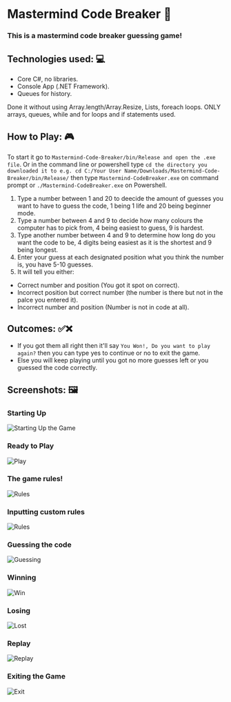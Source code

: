 # Mastermind Code Breaker 🔢

### This is a mastermind code breaker guessing game!

## Technologies used: 💻

* Core C#, no libraries.  
* Console App (.NET Framework).
* Queues for history.

Done it without using Array.length/Array.Resize, Lists, foreach loops. 
ONLY arrays, queues, while and for loops and if statements used.

## How to Play: 🎮

To start it go to `Mastermind-Code-Breaker/bin/Release and open the .exe file`.
Or in the command line or powershell type `cd the directory you downloaded it to e.g. cd C:/Your User Name/Downloads/Mastermind-Code-Breaker/bin/Release/` then type `Mastermind-CodeBreaker.exe` on command prompt or `./Mastermind-CodeBreaker.exe` on Powershell.

1. Type a number between 1 and 20 to deecide the amount of guesses you want to have to guess the code, 1 being 1 life and 20 being beginner mode.
2. Type a number between 4 and 9 to decide how many colours the computer has to pick from, 4 being easiest to guess, 9 is hardest.
3. Type another number between 4 and 9 to determine how long do you want the code to be, 4 digits being easiest as it is the shortest and 9 being longest.
4. Enter your guess at each designated position what you think the number is, you have 5-10 guesses.
5. It will tell you either:

* Correct number and position (You got it spot on correct).
* Incorrect position but correct number (the number is there but not in the palce you entered it).
* Incorrect number and position (Number is not in code at all).

## Outcomes: ✅❌

* If you got them all right then it'll say `You Won!, Do you want to play again?` then you can type yes to continue or no to exit the game.
* Else you will keep playing until you got no more guesses left or you guessed the code correctly.


## Screenshots: 🖼

### Starting Up

![Starting Up the Game](https://github.com/Parker06/Mastermind-Code-Breaker/blob/main/start.PNG)

### Ready to Play

![Play](https://github.com/Parker06/Mastermind-Code-Breaker/blob/main/welcome.PNG)

### The game rules! 

![Rules](https://github.com/Parker06/Mastermind-Code-Breaker/blob/main/rules.PNG)

### Inputting custom rules

![Rules](https://github.com/Parker06/Mastermind-Code-Breaker/blob/main/inputs.PNG)

### Guessing the code

![Guessing](https://github.com/Parker06/Mastermind-Code-Breaker/blob/main/guesses.PNG)

### Winning 

![Win](https://github.com/Parker06/Mastermind-Code-Breaker/blob/main/win.PNG)

### Losing 

![Lost](https://github.com/Parker06/Mastermind-Code-Breaker/blob/main/lost.PNG)

### Replay

![Replay](https://github.com/Parker06/Mastermind-Code-Breaker/blob/main/replay.PNG)

### Exiting the Game

![Exit](https://github.com/Parker06/Mastermind-Code-Breaker/blob/main/exit.PNG)
